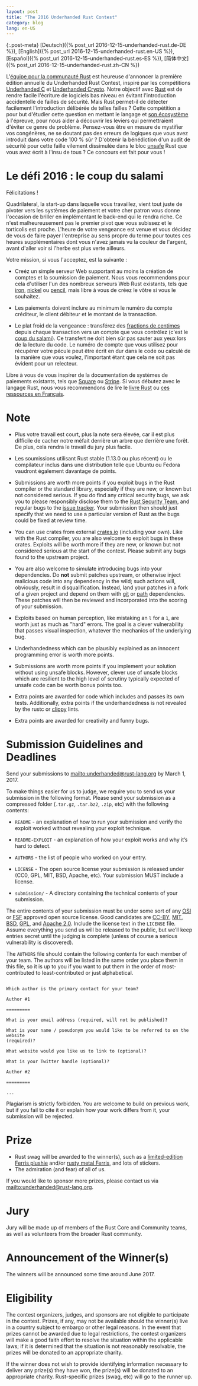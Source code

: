 ```yaml
---
layout: post
title: "The 2016 Underhanded Rust Contest"
category: blog
lang: en-US
---
```


{:.post-meta}
[Deutsch]({% post_url 2016-12-15-underhanded-rust.de-DE %}),
[English]({% post_url 2016-12-15-underhanded-rust.en-US %}),
[Español]({% post_url 2016-12-15-underhanded-rust.es-ES %}),
[简体中文]({% post_url 2016-12-15-underhanded-rust.zh-CN %})

L'[équipe pour la communauté Rust](https://community.rs) est heureuse d'annoncer
la première édition annuelle du Underhanded Rust Contest, inspiré par les
compétitions [Underhanded C](http://www.underhanded-c.org/) et
[Underhanded Crypto](https://underhandedcrypto.com/). Notre objectif avec
[Rust](https://www.rust-lang.org/) est de rendre facile l'écriture de logiciels
bas niveau en évitant l'introduction accidentelle de failles de sécurité.
Mais Rust permet-il de détecter facilement l'introduction délibérée de telles
failles ? Cette compétition a pour but d'étudier cette question en mettant le
langage et [son écosystème](https://crates.io) à l'épreuve, pour nous
aider à découvrir les leviers qui permettraient d'éviter ce genre de problème.
Pensez-vous être en mesure de mystifier vos congénères, ne se doutant pas des
erreurs de logiques que vous avez introduit dans votre code 100 % sûr ?
D'obtenir la bénédiction d'un audit de sécurité pour cette faille vilement
dissimulée dans le bloc [unsafe](https://doc.rust-lang.org/book/unsafe.html)
Rust que vous avez écrit à l'insu de tous ? Ce concours est fait pour vous !

# Le défi 2016 : le coup du salami

Félicitations !

Quadrilateral, la start-up dans laquelle vous travaillez, vient tout juste de
pivoter vers les systèmes de paiement et votre cher patron vous donne l'occasion
de briller en implémentant le back-end qui le rendra riche. Ce n'est
malheureusement pas le premier pivot que vous subissez et le torticolis est
proche. L'heure de votre vengeance est venue et vous décidez de vous
de faire payer l'entreprise au sens propre du terme pour toutes ces heures
supplémentaires dont vous n'avez jamais vu la couleur de l'argent, avant d'aller
voir si l'herbe est plus verte ailleurs.

Votre mission, si vous l'acceptez, est la suivante :

* Creéz un simple serveur Web supportant au moins la création de comptes et la
  soumission de paiement. Nous vous recommendons pour cela d'utiliser l'un des
  nombreux serveurs Web Rust existants, tels que
  [iron](https://crates.io/crates/iron),
  [nickel](https://crates.io/crates/nickel) ou
  [pencil](https://crates.io/crates/pencil), mais libre à vous de créez le vôtre
  si vous le souhaitez.

* Les paiements doivent inclure au minimum le numéro du compte créditeur,
  le client débiteur et le montant de la transaction.

* Le plat froid de la vengeance : transférez des
[fractions de centimes](https://fr.wikipedia.org/wiki/35_heures,_c%27est_déjà_trop)
depuis chaque transaction vers un compte que vous contrôlez (c'est le
[coup du salami](https://en.wikipedia.org/wiki/Salami_slicing)). Ce transfert
ne doit bien sûr pas sauter aux yeux lors de la lecture du code. Le numéro de
compte que vous utilisez pour récupérer votre pécule peut être écrit en dur dans
le code ou calculé de la manière que vous voulez, l'important étant que cela ne
soit pas évident pour un relecteur.

Libre à vous de vous inspirer de la documentation de systèmes de paiements
existants, tels que [Square](https://docs.connect.squareup.com/api/connect/v2/)
ou [Stripe](https://stripe.com/docs/api). Si vous débutez avec le langage Rust,
nous vous recommendons de lire le [livre Rust](https://doc.rust-lang.org/book/)
ou
[ces ressources en Français](https://github.com/ctjhoa/rust-learning/blob/master/fr_FR.md).

# Note

* Plus votre travail est court, plus la note sera élevée, car il est plus
  difficile de cacher notre méfait derrière un arbre que derrière une forêt.
  De plus, cela rendra le travail du jury plus facile.

* Les soumissions utilisant Rust stable (1.13.0 ou plus récent) ou le compilateur
  inclus dans une distribution telle que Ubuntu ou Fedora vaudront également
  davantage de points.

* Submissions are worth more points if you exploit bugs in the Rust compiler or
  the standard library, especially if they are new, or known but not considered
serious. If you do find any critical security bugs, we ask you to please
responsibly disclose them to the [Rust Security
Team](https://www.rust-lang.org/en-US/security.html), and regular bugs to the
[issue tracker](https://github.com/rust-lang/rust/issues). Your submission then
should just specify that we need to use a particular version of Rust as the
bugs could be fixed at review time.

* You can use crates from external [crates.io](https://crates.io) (including
  your own). Like with the Rust compiler, you are also welcome to exploit bugs
in these crates. Exploits will be worth more if they are new, or known but not
considered serious at the start of the contest. Please submit any bugs found to
the upstream project.

* You are also welcome to simulate introducing bugs into your dependencies. Do
  **not** submit patches upstream, or otherwise inject malicious code into any
dependency in the wild; such actions will, obviously, result in
disqualification. Instead, land your patches in a fork of a given project and
depend on them with
[git](http://doc.crates.io/specifying-dependencies.html#specifying-dependencies-from-git-repositories)
or
[path](http://doc.crates.io/specifying-dependencies.html#specifying-path-dependencies)
dependencies. These patches will then be reviewed and incorporated into the
scoring of your submission.

* Exploits based on human perception, like mistaking an `l` for a `1`, are
  worth just as much as "hard" errors. The goal is a clever vulnerability that
  passes visual inspection, whatever the mechanics of the underlying bug.

* Underhandedness which can be plausibly explained as an innocent programming
  error is worth more points.

* Submissions are worth more points if you implement your solution without
  using unsafe blocks. However, clever use of unsafe blocks which are resilient
  to the high level of scrutiny typically expected of unsafe code can be worth
  bonus points too.

* Extra points are awarded for code which includes and passes its own tests.
  Additionally, extra points if the underhandedness is not revealed by the
  rustc or [clippy](https://github.com/Manishearth/rust-clippy) lints.

* Extra points are awarded for creativity and funny bugs.

# Submission Guidelines and Deadlines

Send your submissions to <mailto:underhanded@rust-lang.org> by March 1, 2017.

To make things easier for us to judge, we require you to send us your
submission in the following format. Please send your submission as a compressed
folder (`.tar.gz`, `.tar.bz2`, `.zip`, etc) with the following contents:

* `README` - an explanation of how to run your submission and verify the
  exploit worked without revealing your exploit technique.

* `README-EXPLOIT` - an explanation of how your exploit works and why it’s hard
  to detect.

* `AUTHORS` - the list of people who worked on your entry.

* `LICENSE` - The open source license your submission is released under (CC0,
  GPL, MIT, BSD, Apache, etc). Your submission MUST include a license.

* `submission/` - A directory containing the technical contents of your
  submission.

The entire contents of your submission must be under some sort of any
[OSI](https://opensource.org/licenses) or
[FSF](https://www.gnu.org/licenses/license-list.html) approved open
source license. Good candidates are
[CC-BY](https://creativecommons.org/licenses/by/2.0/),
[MIT](https://opensource.org/licenses/MIT),
[BSD](https://opensource.org/licenses/BSD-3-Clause),
[GPL](https://www.gnu.org/licenses/gpl-3.0.en.html), and [Apache
2.0](https://www.apache.org/licenses/LICENSE-2.0). Include the license text in
the `LICENSE` file. Assume everything you send us will be released to the
public, but we’ll keep entries secret until the judging is complete (unless of
course a serious vulnerability is discovered).

The `AUTHORS` file should contain the following contents for each member of your
team. The authors will be listed in the same order you place them in this file,
so it is up to you if you want to put them in the order of most-contributed to
least-contributed or just alphabetical.

```

Which author is the primary contact for your team?

Author #1

=========

What is your email address (required, will not be published)?

What is your name / pseudonym you would like to be referred to on the website
(required)?

What website would you like us to link to (optional)?

What is your Twitter handle (optional)?

Author #2

=========

...

```

Plagiarism is strictly forbidden. You are welcome to build on previous work,
but if you fail to cite it or explain how your work differs from it, your
submission will be rejected.

# Prize

* Rust swag will be awarded to the winner(s), such as a [limited-edition Ferris
  plushie](https://pbs.twimg.com/media/Ci2IJlJUgAEojWr.jpg) and/or [rusty
metal Ferris](http://i.imgur.com/oXNReiv.jpg), and lots of stickers.
* The admiration (and fear) of all of us.

If you would like to sponsor more prizes, please contact us via
<mailto:underhanded@rust-lang.org>.

# Jury

Jury will be made up of members of the Rust Core and Community teams, as
well as volunteers from the broader Rust community.

# Announcement of the Winner(s)

The winners will be announced some time around June 2017.

# Eligibility

The contest organizers, judges, and sponsors are not eligible to participate in
the contest. Prizes, if any, may not be available should the winner(s) live in
a country subject to embargo or other legal reasons. In the event that prizes
cannot be awarded due to legal restrictions, the contest organizers will make a
good faith effort to resolve the situation within the applicable laws; if it is
determined that the situation is not reasonably resolvable, the prizes will be
donated to an appropriate charity.

If the winner does not wish to provide identifying information necessary to
deliver any prize(s) they have won, the prize(s) will be donated to an
appropriate charity. Rust-specific prizes (swag, etc) will go to the runner up.
